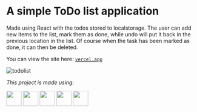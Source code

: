 # A simple ToDo list application

Made using React with the todos stored to localstorage. The user can add new items to the list, mark them as done, while undo will put it back in the previous location in the list. Of course when the task has been marked as done, it can then be deleted.

You can view the site here: <a href="https://to-do-list-mu-lake.vercel.app/">`vercel.app`</a>

![todolist](https://github.com/EoghainOB/ToDo-List/assets/110406695/b1950688-4367-4b01-9b39-951b6f7b8bb3)

<i>This project is made using: </i>
<div>
    <img height=40 src="https://cdn.jsdelivr.net/gh/devicons/devicon/icons/javascript/javascript-original.svg"/>
    <img height=40 src="https://cdn.jsdelivr.net/gh/devicons/devicon/icons/nodejs/nodejs-original.svg" />
    <img height=40 src="https://cdn.jsdelivr.net/gh/devicons/devicon/icons/react/react-original.svg" />
    <img height=40 src="https://cdn.jsdelivr.net/gh/devicons/devicon/icons/html5/html5-original.svg" />
    <img height=40 src="https://cdn.jsdelivr.net/gh/devicons/devicon/icons/css3/css3-original.svg" />
</div>
